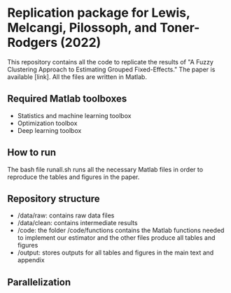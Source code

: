 # Replication package for Lewis, Melcangi, Pilossoph, and Toner-Rodgers (2022)

This repository contains all the code to replicate the results of  "A Fuzzy Clustering Approach to Estimating Grouped Fixed-Effects." The paper is available [link]. All the files are written in Matlab.

## Required Matlab toolboxes

- Statistics and machine learning toolbox
- Optimization toolbox
- Deep learning toolbox

## How to run

The bash file runall.sh runs all the necessary Matlab files in order to reproduce the tables and figures in the paper. 

## Repository structure

- /data/raw: contains raw data files
- /data/clean: contains intermediate results
- /code: the folder /code/functions contains the Matlab functions needed to implement our estimator and the other files produce all tables and figures
- /output: stores outputs for all tables and figures in the main text and appendix

## Parallelization







